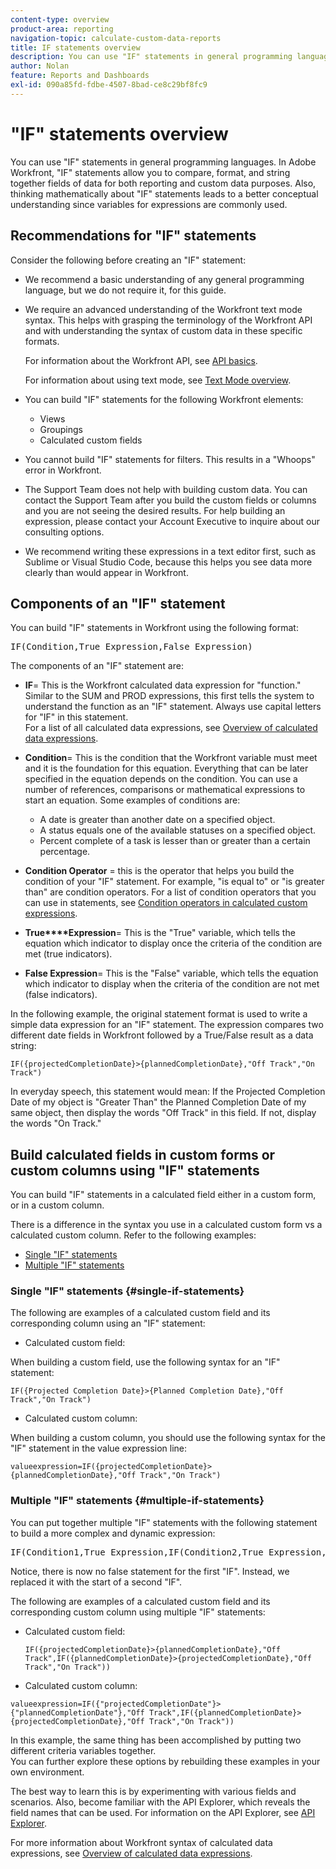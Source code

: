 ```yaml
---
content-type: overview
product-area: reporting
navigation-topic: calculate-custom-data-reports
title: IF statements overview
description: You can use "IF" statements in general programming languages. In Adobe Workfront, "IF" statements allow you to compare, format, and string together fields of data for both reporting and custom data purposes. Also, thinking mathematically about "IF" statements leads to a better conceptual understanding since variables for expressions are commonly used.
author: Nolan
feature: Reports and Dashboards
exl-id: 090a85fd-fdbe-4507-8bad-ce8c29bf8fc9
---
```

# "IF" statements overview

You can use "IF" statements in general programming languages. In Adobe Workfront, "IF" statements allow you to compare, format, and string together fields of data for both reporting and custom data purposes. Also, thinking mathematically about "IF" statements leads to a better conceptual understanding since variables for expressions are commonly used.

## Recommendations for "IF" statements

Consider the following before creating an "IF" statement:

* We recommend a basic understanding of any general programming language, but we do not require it, for this guide.
* We require an advanced understanding of the Workfront text mode syntax. This helps with grasping the terminology of the Workfront API and with understanding the syntax of custom data in these specific formats.

  For information about the Workfront API, see [API basics](../../../wf-api/general/api-basics.md).

  For information about using text mode, see [Text Mode overview](../../../reports-and-dashboards/reports/text-mode/understand-text-mode.md).

* You can build "IF" statements for the following Workfront elements:

   * Views
   * Groupings
   * Calculated custom fields

* You cannot build "IF" statements for filters. This results in a "Whoops" error in Workfront.
* The Support Team does not help with building custom data. You can contact the Support Team after you build the custom fields or columns and you are not seeing the desired results. For help building an expression, please contact your Account Executive to inquire about our consulting options.
* We recommend writing these expressions in a text editor first, such as Sublime or Visual Studio Code, because this helps you see data more clearly than would appear in Workfront.

## Components of an "IF" statement

You can build "IF" statements in Workfront using the following format:  
<pre>IF(Condition,True Expression,False Expression)</pre>The components of an "IF" statement are: 

* **IF**= This is the Workfront calculated data expression for "function." Similar to the SUM and PROD expressions, this first tells the system to understand the function as an "IF" statement. Always use capital letters for "IF" in this statement.  
  For a list of all calculated data expressions, see [Overview of calculated data expressions](../../../reports-and-dashboards/reports/calc-cstm-data-reports/calculated-data-expressions.md).

* **Condition**= This is the condition that the Workfront variable must meet and it is the foundation for this equation. Everything that can be later specified in the equation depends on the condition. You can use a number of references, comparisons or mathematical expressions to start an equation. Some examples of conditions are:

   * A date is greater than another date on a specified object.
   * A status equals one of the available statuses on a specified object.
   * Percent complete of a task is lesser than or greater than a certain percentage. 

* **Condition Operator** = this is the operator that helps you build the condition of your "IF" statement. For example, "is equal to" or "is greater than" are condition operators. For a list of condition operators that you can use in statements, see [Condition operators in calculated custom expressions](../../../reports-and-dashboards/reports/calc-cstm-data-reports/condition-operators-calculated-custom-expressions.md). 

* **True****Expression**= This is the "True" variable, which tells the equation which indicator to display once the criteria of the condition are met (true indicators).

* **False Expression**= This is the "False" variable, which tells the equation which indicator to display when the criteria of the condition are not met (false indicators).

In the following example, the original statement format is used to write a simple data expression for an "IF" statement. The expression compares two different date fields in Workfront followed by a True/False result as a data string:

```
IF({projectedCompletionDate}>{plannedCompletionDate},"Off Track","On Track")
```

In everyday speech, this statement would mean: If the Projected Completion Date of my object is "Greater Than" the Planned Completion Date of my same object, then display the words "Off Track" in this field. If not, display the words "On Track."

## Build calculated fields in custom forms or custom columns using "IF" statements

You can build "IF" statements in a calculated field either in a custom form, or in a custom column.

There is a difference in the syntax you use in a calculated custom form vs a calculated custom column. Refer to the following examples:

* [Single "IF" statements](#single-if-statements) 
* [Multiple "IF" statements](#multiple-if-statements)

### Single "IF" statements {#single-if-statements}

The following are examples of a calculated custom field and its corresponding column using an "IF" statement:

* Calculated custom field:

When building a custom field, use the following syntax for an "IF" statement:

```
IF({Projected Completion Date}>{Planned Completion Date},"Off Track","On Track")
```

* Calculated custom column:

When building a custom column, you should use the following syntax for the "IF" statement in the value expression line:

```
valueexpression=IF({projectedCompletionDate}>{plannedCompletionDate},"Off Track","On Track")
```

### Multiple "IF" statements {#multiple-if-statements}

You can put together multiple "IF" statements with the following statement to build a more complex and dynamic expression:  

<pre>IF(Condition1,True Expression,IF(Condition2,True Expression,False Expression))</pre>Notice, there is now no false statement for the first "IF". Instead, we replaced it with the start of a second "IF".

The following are examples of a calculated custom field and its corresponding custom column using multiple "IF" statements:

* Calculated custom field:  
  
  ```
  IF({projectedCompletionDate}>{plannedCompletionDate},"Off Track",IF({plannedCompletionDate}>{projectedCompletionDate},"Off Track","On Track"))
  ```

* Calculated custom column:  
 
 ```
 valueexpression=IF({"projectedCompletionDate"}>{"plannedCompletionDate"},"Off Track",IF({plannedCompletionDate}>{projectedCompletionDate},"Off Track","On Track"))
 ```

In this example, the same thing has been accomplished by putting two different criteria variables together.  
You can further explore these options by rebuilding these examples in your own environment.

The best way to learn this is by experimenting with various fields and scenarios. Also, become familiar with the API Explorer, which reveals the field names that can be used. For information on the API Explorer, see [API Explorer](../../../wf-api/general/api-explorer.md).

For more information about Workfront syntax of calculated data expressions, see [Overview of calculated data expressions](../../../reports-and-dashboards/reports/calc-cstm-data-reports/calculated-data-expressions.md).
